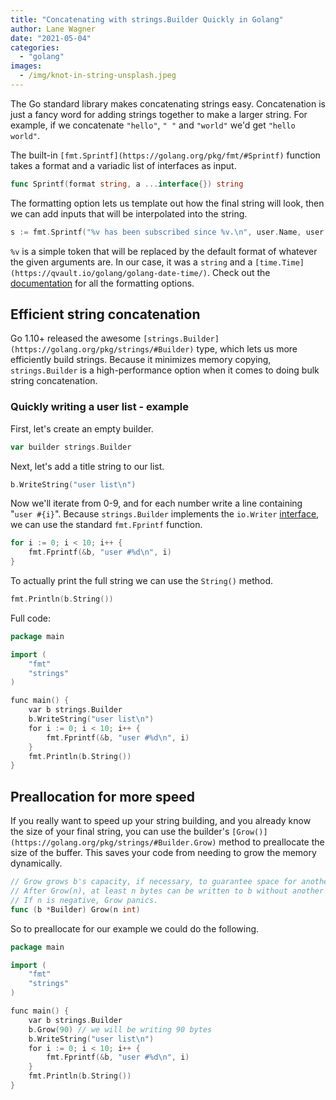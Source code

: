 ```yaml
---
title: "Concatenating with strings.Builder Quickly in Golang"
author: Lane Wagner
date: "2021-05-04"
categories: 
  - "golang"
images:
  - /img/knot-in-string-unsplash.jpeg
---
```


The Go standard library makes concatenating strings easy. Concatenation is just a fancy word for adding strings together to make a larger string. For example, if we concatenate `"hello"`, `" "` and `"world"` we'd get `"hello world"`.

The built-in `[fmt.Sprintf](https://golang.org/pkg/fmt/#Sprintf)` function takes a format and a variadic list of interfaces as input.

```go
func Sprintf(format string, a ...interface{}) string
```

The formatting option lets us template out how the final string will look, then we can add inputs that will be interpolated into the string.

```go
s := fmt.Sprintf("%v has been subscribed since %v.\n", user.Name, user.CreatedAt)
```

`%v` is a simple token that will be replaced by the default format of whatever the given arguments are. In our case, it was a `string` and a `[time.Time](https://qvault.io/golang/golang-date-time/)`. Check out the [documentation](https://golang.org/pkg/fmt) for all the formatting options.

## Efficient string concatenation

Go 1.10+ released the awesome `[strings.Builder](https://golang.org/pkg/strings/#Builder)` type, which lets us more efficiently build strings. Because it minimizes memory copying, `strings.Builder` is a high-performance option when it comes to doing bulk string concatenation.

### Quickly writing a user list - example

First, let's create an empty builder.

```go
var builder strings.Builder
```

Next, let's add a title string to our list.

```go
b.WriteString("user list\n")
```

Now we'll iterate from 0-9, and for each number write a line containing "`user #{i}`". Because `strings.Builder` implements the `io.Writer` [interface](https://qvault.io/golang/golang-interfaces/), we can use the standard `fmt.Fprintf` function.

```go
for i := 0; i < 10; i++ {
    fmt.Fprintf(&b, "user #%d\n", i)
}
```

To actually print the full string we can use the `String()` method.

```go
fmt.Println(b.String())
```

Full code:

```go
package main

import (
    "fmt"
    "strings"
)

func main() {
    var b strings.Builder
    b.WriteString("user list\n")
    for i := 0; i < 10; i++ {
        fmt.Fprintf(&b, "user #%d\n", i)
    }
    fmt.Println(b.String())
}
```

## Preallocation for more speed

If you really want to speed up your string building, and you already know the size of your final string, you can use the builder's `[Grow()](https://golang.org/pkg/strings/#Builder.Grow)` method to preallocate the size of the buffer. This saves your code from needing to grow the memory dynamically.

```go
// Grow grows b's capacity, if necessary, to guarantee space for another n bytes.
// After Grow(n), at least n bytes can be written to b without another allocation.
// If n is negative, Grow panics.
func (b *Builder) Grow(n int)
```

So to preallocate for our example we could do the following.

```go
package main

import (
    "fmt"
    "strings"
)

func main() {
    var b strings.Builder
    b.Grow(90) // we will be writing 90 bytes
    b.WriteString("user list\n")
    for i := 0; i < 10; i++ {
        fmt.Fprintf(&b, "user #%d\n", i)
    }
    fmt.Println(b.String())
}
```
